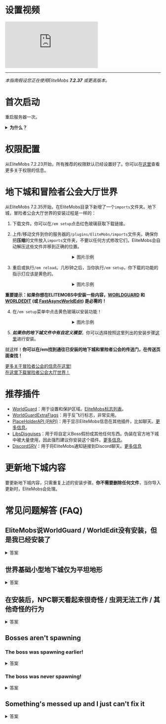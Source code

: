 # 设置视频

<div class="outer-container">
<div class="iframe-container">
  <iframe class="video-iframe" src="https://www.youtube.com/embed/boRg2X4qhw4?si=2aRLV_j9UzNz_VO0" title="YouTube video player" frameborder="0" allow="accelerometer; autoplay; clipboard-write; encrypted-media; gyroscope; picture-in-picture; web-share" allowfullscreen></iframe>
</div>
</div>

***

*本指南假设您正在使用EliteMobs ***7.2.37*** 或更高版本。*


# 首次启动

重启服务器一次。

<details>

<summary><b>为什么？</b></summary>

EliteMobs在服务器第一次启动时会增加你的spigot.yml配置文件中的最大生命值。这样，精英怪物可以有超过2000的生命值。它并不改变任何其他生物的生命值 - 所以它不会改变原版或插件生物的生命值。

这个变更需要服务器重启才能实际生效。

</details>

# 权限配置

从EliteMobs 7.2.23开始，所有推荐的权限默认已经设置好了。你可以在[这里]($language$/elitemobs/permissions_and_commands.md)查看更多关于权限的信息。

# 地下城和冒险者公会大厅世界

从EliteMobs 7.2.35开始，在EliteMobs目录下新增了一个`imports`文件夹。地下城，冒险者公会大厅世界的安装过程是一样的：

1) 下载文件。你可以在`/em setup`点击红色玻璃获取下载链接。

2) 上传/移动文件到你的服务器的`/plugins/EliteMobs/imports`文件夹。确保你把**压缩**的文件放入`imports`文件夹，不要以任何方式修改它们，EliteMobs会自动解压这些文件并移到正确的位置。

<div align="center">

<details>

<summary>图片示例</summary>

<video autoplay loop muted controls>
  <source src="../../../img/wiki/setup_import.webm" type="video/webm">
  Your browser does not support the video tag.
</video>

</details>

</div>

3) 重启或执行`/em reload`。几秒钟之后，当你执行`/em setup`，你下载的功能的指示灯应该是黄色的。

<div align="center">

<details>

<summary>图片示例</summary>

<video autoplay loop muted controls>
  <source src="../../../img/wiki/setup_reload.webm" type="video/webm">
  Your browser does not support the video tag.
</video>

</details>

</div>

**重要提示：如果你想在ELITEMOBS中安装一些内容，[WORLDGUARD](https://dev.bukkit.org/projects/worldguard) 和 [WORLDEDIT](https://dev.bukkit.org/projects/worldedit) (或 [FastAsyncWorldEdit](https://www.spigotmc.org/resources/fastasyncworldedit.13932/)) 是必需的！**

4) 在`/em setup`菜单中点击黄色玻璃以安装功能！

<div align="center">

<details>

<summary>图片示例</summary>

<video autoplay loop muted controls>
  <source src="../../../img/wiki/setup_install.webm" type="video/webm">
  Your browser does not support the video tag.
</video>

</details>

</div>

5) ***如果你的地下城文件中有自定义模型***，你可以选择按照这里列出的安装步骤[这里]($language$/elitemobs/custom_models.md&section=importing-custom-models-from-dungeons)进行安装。

就这样！**你可以在/em找到通往已安装的地下城和冒险者公会的传送门，在传送页面查找！**

[更多关于冒险者公会的信息在这里!]($language$/elitemobs/adventurers_guild_world.md)
<br>[在这里下载冒险者公会大厅世界！](https://magmaguy.itch.io/elitemobs-the-adventurers-guild)

# 推荐插件

- [WorldGuard](https://dev.bukkit.org/projects/worldguard)：用于设置和保护区域。[EliteMobs标志列表]($language$/elitemobs/worldguard_flags.md)。
- [WorldGuardExtraFlags](https://www.spigotmc.org/resources/worldguard-extra-flags.4823/)：用于反飞行标志，非常实用。
- [PlaceHolderAPI (PAPI)](https://www.spigotmc.org/resources/placeholderapi.6245/)：用于显示EliteMobs信息在其他插件，比如聊天。[更多信息]($language$/elitemobs/placeholders.md)。
- [LibsDisguises](https://www.spigotmc.org/resources/libs-disguises-free.81/)：用于将自定义Boss假扮成其他任何东西。伪装在官方地下城中被大量使用，因此强烈建议你安装这个插件。[更多信息]($language$/elitemobs/libsdisguises.md)。
- [DiscordSRV]($language$/elitemobs/discordsrv.md)：用于将EliteMobs通知链接到Discord聊天。[更多信息]($language$/elitemobs/discordsrv.md)

# 更新地下城内容

要更新地下城内容，只需重复上述的安装步骤。**你不需要删除任何文件**，当你导入更新时，EliteMobs会处理。

# 常见问题解答 (FAQ)

## EliteMobs说WorldGuard / WorldEdit没有安装，但是我已经安装了

<details><summary>答案</summary>

这100%意味着你在服务器上使用的WorldGuard / WorldEdit版本错误。你可以从上面的部分获得正确的版本。

</details>

## 世界基础小型地下城仅为平坦地形

<details><summary>答案</summary>

95％的情况下，这意味着你没有按照设置指示进行操作。如果你解压了任何文件或使用其他插件加载了任何世界，重新按照上述步骤安装内容。你不需要任何其他插件来正确加载世界。

</details>

## 在安装后，NPC聊天看起来很奇怪 / 虫洞无法工作 / 其他奇怪的行为

<details>

<summary>答案</summary>

在设置地下城后运行命令`/em reload`，以确保所有值得到完全初始化。重启会更好，但不是必需的。

</details>

## Bosses aren't spawning

### The boss was spawning earlier!

<details>

<summary>答案</summary>

区域boss具有重生时间。你可以通过访问其配置文件和复制"spawn locations"部分后面的`:`的数字，查看boss预计重生的时间。

例如：

```yml
spawnLocations:
- em_primis,1100.5,22.5,526.5,0.0,0.0:1643259941451
```

在这个场景，你在寻找的数字是`1643259941451`。你可以使用[此](https://www.unixtimestamp.com/index.php)网站将数字转换为特定日期。删除这个数字以强制boss重生，确保删除后执行`/em reload`。

</details>

### The boss was never spawning!

<details>

<summary>答案</summary>

检查以下事项：

- 你或其他人有没有杀掉boss，或者是它通过超时功能逃跑了吗？boss可能正在冷却重生。查看冷却时间，信息在上文中。
- 查看控制台是否有任何错误，尤其是在你安装地下城或者执行`/em reload`之后。错误应该会告诉你哪里出问题了。
- 检查你的区域是否被其他插件保护了，禁止怪物生成
- 检查你的世界难度，和平模式下怪物不能生成
- 检查WorldGuard标志，查看是否允许怪物生成
- 检查你是否在生成区域之上安装了地下城内容，这是默认受到保护的
- 极少数情况下，问题可能与服务器认为是哪一天有关。确保你的服务器机器日期是正确的，否则重生机制可能会导致一些问题。

</details>


## Something's messed up and I just can't fix it

<details>

<summary>答案</summary>

这通常发生在试图并未正确修改EliteMobs无法自我修复文件之后。如果你被困住了，无法从启动/地下城安装的控制台消息中找到如何修复的方法，最好的做法是清除安装EliteMobs。

备份你的`~/plugins/EliteMobs/data`文件夹以保留玩家数据，然后删除`~/plugins/EliteMobs/`文件夹。启动你的服务器，关闭它，在服务器离线时恢复备份的数据文件夹的内容，然后再次启动它。现在你可以继续安装EliteMobs内容。

</details>
